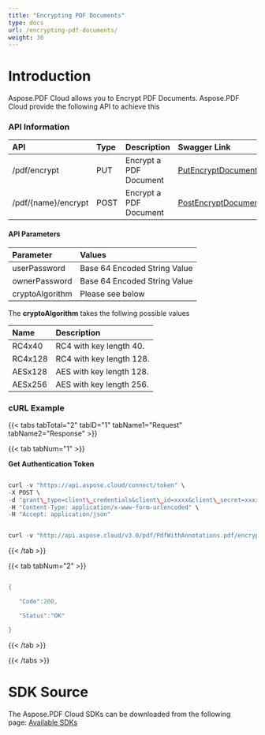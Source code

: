 ```yaml
---
title: "Encrypting PDF Documents"
type: docs
url: /encrypting-pdf-documents/
weight: 30
---
```


# **Introduction**
Aspose.PDF Cloud allows you to Encrypt PDF Documents. Aspose.PDF Cloud provide the following API to achieve this
### **API Information**

|**API**|**Type**|**Description**|**Swagger Link**|
| :- | :- | :- | :- |
|/pdf/encrypt|PUT|Encrypt a PDF Document|[PutEncryptDocument](https://apireference.aspose.cloud/pdf/#!/Encrypt/PutEncryptDocument)|
|/pdf/{name}/encrypt|POST|Encrypt a PDF Document|[PostEncryptDocumentInStorage](https://apireference.aspose.cloud/pdf/#!/Encrypt/PostEncryptDocumentInStorage)|
#### **API Parameters**

|**Parameter**|**Values**|
| :- | :- |
|userPassword|Base 64 Encoded String Value|
|ownerPassword|Base 64 Encoded String Value|
|cryptoAlgorithm|Please see below|
The **cryptoAlgorithm** takes the follwing possible values

|**Name**|**Description**|
| :- | :- |
|RC4x40|RC4 with key length 40.|
|RC4x128|RC4 with key length 128.|
|AESx128|AES with key length 128.|
|AESx256|AES with key length 256.|
### **cURL Example**
{{< tabs tabTotal="2" tabID="1" tabName1="Request" tabName2="Response" >}}

{{< tab tabNum="1" >}}

**Get Authentication Token**

```java

curl -v "https://api.aspose.cloud/connect/token" \
-X POST \
-d "grant\_type=client\_credentials&client\_id=xxxx&client\_secret=xxxx" \
-H "Content-Type: application/x-www-form-urlencoded" \
-H "Accept: application/json"

```

```java

curl -v "http://api.aspose.cloud/v3.0/pdf/PdfWithAnnotations.pdf/encrypt?outPath=newFile.pdf&userPassword=cGFzc3dvcmQxMg==&ownerPassword=cGFzc3dvcmQxMg==&cryptoAlgorithm=AESx256" -X POST -H "Content-Type: application/json" -H "Accept: application/json" -H "Authorization: Bearer ur73UWyPXc8UGGTu0PoZhNPHMKlwQbD5mE4K6ss6js\_BStTs7dCqOj5cptTuF6iz8dZ7P6uebTW8DTFNwdYNrbF0UFh2DukehHPyKR8sIgZwYdB1eki6nX9S2Co9I9fK0MSmkKDD7emjLpeY25\_gyggwLt4t3Jx4D1ljkFV53R2uuDnVZmWLmp5YQH8WY-bsGMp8e9Rj9cp1X0hiA9qN79u4JjXMtnp4oR4AkoqdI2-mJGpk7njnRJk1NNAXIkO-iLQbh\_Y8FC5pMIXOfg8yTVLkBYDrdh3wkpP5RW0\_sJxkMgAoozCVT8T5Gg7KWDbDpCJJ-O5cr99MeVP7eLY2ETOpUFkwOpsXocmVh4DVNRCz-nRr2HfpXqaDWgMWFsqfacnSQwW611xKl-v\_iyDy4yr4hqzOE3Hyf4pvGlw-OS-jHhM5" -d {}

```

{{< /tab >}}

{{< tab tabNum="2" >}}

```java

{

   "Code":200,

   "Status":"OK"

}

```

{{< /tab >}}

{{< /tabs >}}
# **SDK Source**
The Aspose.PDF Cloud SDKs can be downloaded from the following page: [Available SDKs](/available-sdks/)
